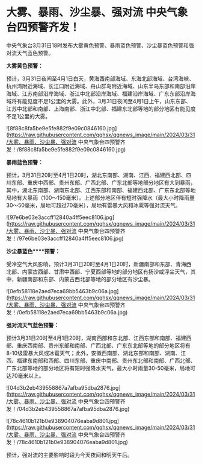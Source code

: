 # 大雾、暴雨、沙尘暴、强对流 中央气象台四预警齐发！

中央气象台3月31日18时发布大雾黄色预警、暴雨蓝色预警、沙尘暴蓝色预警和强对流天气蓝色预警。

**大雾黄色预警：**

预计，3月31日夜间至4月1日白天，黄海西南部海域、东海北部海域、台湾海峡、杭州湾附近海域、长江口附近海域、舟山群岛附近海域、山东半岛东部和南部沿岸海域、江苏南部沿岸海域、浙江中北部沿岸海域、福建沿岸海域、广东东部沿岸海域将有能见度不足1公里的大雾。此外，3月31日夜间至4月1日上午，山东东部、江苏中北部和南部、上海南部、浙江中北部、福建东北部等地的部分地区有能见度不足1公里的大雾。

![8f88c8fa5be9e5fe882f9e09c0846160.jpg](https://raw.githubusercontent.com/qqhsx/qqnews_image/main/2024/03/31/大雾、暴雨、沙尘暴、强对流 中央气象台四预警齐发！/8f88c8fa5be9e5fe882f9e09c0846160.jpg)

**暴雨蓝色预警：**

预计，3月31日20时至4月1日20时，湖北东南部、湖南、江西、福建西北部、四川东部、重庆中西部、贵州东部、广西北部、广东北部等地部分地区有大到暴雨，其中，湖北东南部、湖南东北部、江西东部和南部、福建西北部、广东东北部等地局地有大暴雨（100～150毫米）。上述部分地区伴有短时强降水（最大小时降雨量30～50毫米，局地可超过70毫米），局地有雷暴大风和冰雹等强对流天气。

![97e6be03e3accff12840a4ff5eec8106.jpg](https://raw.githubusercontent.com/qqhsx/qqnews_image/main/2024/03/31/大雾、暴雨、沙尘暴、强对流 中央气象台四预警齐发！/97e6be03e3accff12840a4ff5eec8106.jpg)

**沙尘暴蓝色****预警：**

受冷空气大风影响，预计3月31日20时至4月1日20时，新疆南部和东部、青海西北部、内蒙古西部、甘肃中西部、宁夏西部等地的部分地区有扬沙或浮尘天气，其中，新疆南部和东部、内蒙古西北部等地的部分地区有沙尘暴。

![0efb58118e2aed7eca69bb5463b9c06a.jpg](https://raw.githubusercontent.com/qqhsx/qqnews_image/main/2024/03/31/大雾、暴雨、沙尘暴、强对流 中央气象台四预警齐发！/0efb58118e2aed7eca69bb5463b9c06a.jpg)

**强对流天气蓝色预警：**

预计3月31日20时至4月1日20时，湖南西部和东北部、江西东部和南部、福建西部、重庆西南部、贵州东部和南部、广西北部、广东东北部等地的部分地区将有8-10级雷暴大风或冰雹天气；此外，安徽西南部、湖北东部和南部、湖南、江西、福建东南部和西部、四川东部、重庆中南部、贵州东北部和南部、广西北部、广东北部等地的部分地区将有短时强降水天气，最大小时雨量30-50毫米，局地可达70毫米以上。

![04d3b2eb439558867a7afba95dba2876.jpg](https://raw.githubusercontent.com/qqhsx/qqnews_image/main/2024/03/31/大雾、暴雨、沙尘暴、强对流 中央气象台四预警齐发！/04d3b2eb439558867a7afba95dba2876.jpg)

![78c4610b121b0e938904076eaba9d801.jpg](https://raw.githubusercontent.com/qqhsx/qqnews_image/main/2024/03/31/大雾、暴雨、沙尘暴、强对流 中央气象台四预警齐发！/78c4610b121b0e938904076eaba9d801.jpg)

预计，强对流的主要影响时段为今天夜间和明天午后。

